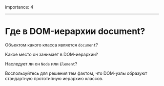 importance: 4

---

# Где в DOM-иерархии document?

Объектом какого класса является `document`?

Какое место он занимает в DOM-иерархии?

Наследует ли он `Node` или `Element`?

Воспользуйтесь для решения тем фактом, что DOM-узлы образуют стандартную прототипную иерархию классов.

